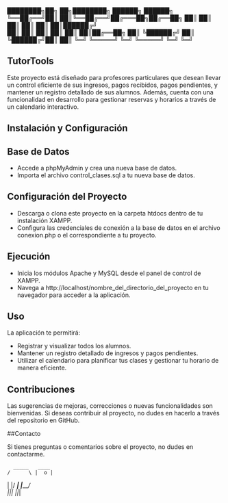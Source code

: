 ████████╗██╗   ██╗████████╗ ██████╗ ██████╗ 
╚══██╔══╝██║   ██║╚══██╔══╝██╔═══██╗██╔══██╗
   ██║   ██║   ██║   ██║   ██║   ██║██████╔╝  
   ██║   ██║   ██║   ██║   ██║   ██║██╔══██╗ 
   ██║   ╚██████╔╝   ██║   ╚██████╔╝██║  ██║ 
   ╚═╝    ╚═════╝    ╚═╝    ╚═════╝ ╚═╝  ╚═╝  

## TutorTools
Este proyecto está diseñado para profesores particulares que desean llevar un control eficiente de sus ingresos, pagos recibidos, pagos pendientes, y mantener un registro detallado de sus alumnos. Además, cuenta con una funcionalidad en desarrollo para gestionar reservas y horarios a través de un calendario interactivo.

## Instalación y Configuración

## Base de Datos
 - Accede a phpMyAdmin y crea una nueva base de datos.
 - Importa el archivo control_clases.sql a tu nueva base de datos.

## Configuración del Proyecto
 - Descarga o clona este proyecto en la carpeta htdocs dentro de tu instalación XAMPP.
 - Configura las credenciales de conexión a la base de datos en el archivo conexion.php o el correspondiente a tu proyecto.

## Ejecución
 - Inicia los módulos Apache y MySQL desde el panel de control de XAMPP.
 - Navega a http://localhost/nombre_del_directorio_del_proyecto en tu navegador para acceder a la aplicación.
## Uso
La aplicación te permitirá:

 - Registrar y visualizar todos los alumnos.
 - Mantener un registro detallado de ingresos y pagos pendientes.
 - Utilizar el calendario para planificar tus clases y gestionar tu horario de manera eficiente.

## Contribuciones
Las sugerencias de mejoras, correcciones o nuevas funcionalidades son bienvenidas. Si deseas contribuir al proyecto, no dudes en hacerlo a través del repositorio en GitHub.

##Contacto

Si tienes preguntas o comentarios sobre el proyecto, no dudes en contactarme.

      _____   ____
    /      \ |  o | 
   |        |/ ___\| 
   |_________/     
   |_|_| |_|_|
